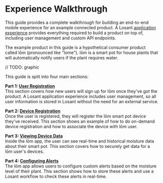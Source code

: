 # Experience Walkthrough

This guide provides a complete walkthrough for building an end-to-end mobile experience for an example connected product. A Losant [application experience](/experiences/overview/) provides everything required to build a product on top of, including user management and custom API endpoints.

The example product in this guide is a hypothetical consumer product called lōm (pronounced like "lome"). lōm is a smart pot for house plants that will automatically notify users if the plant requires water.

// TODO: graphic

This guide is split into four main sections:

**Part 1: [User Registration]()** <br />
This section covers how new users will sign up for lōm once they've got the product. A Losant application experience includes user management, so all user information is stored in Losant without the need for an external service.

**Part 2: [Device Registration]()** <br />
Once the user is registered, they will register the lōm smart pot device they've received. This section shows an example of how to do on-demand device registration and how to associate the device with lōm user.

**Part 3: [Viewing Device Data]()** <br />
Inside the lōm app, the user can see real-time and historical moisture data about their smart pot. This section covers how to securely get data for a lōm user's devices.

**Part 4: [Configuring Alerts]()** <br />
The lōm app allows users to configure custom alerts based on the moisture level of their plant. This section shows how to store these alerts and use a Losant workflow to check these alerts in real-time.